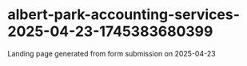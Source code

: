 # albert-park-accounting-services-2025-04-23-1745383680399
Landing page generated from form submission on 2025-04-23
